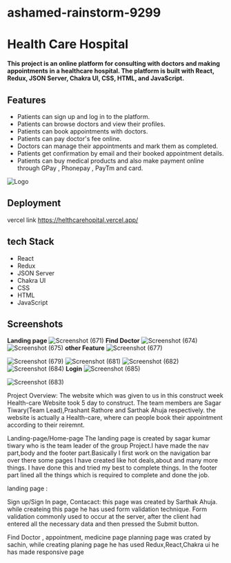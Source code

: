 # ashamed-rainstorm-9299

# Health Care Hospital

**This project is an online platform for consulting with doctors and making appointments in a healthcare hospital. The platform is built with React, Redux, JSON Server, Chakra UI, CSS, HTML, and JavaScript.**




## Features

- Patients can sign up and log in to the platform.
- Patients can browse doctors and view their profiles.
- Patients can book appointments with doctors.
- Patients can pay doctor's fee online.
- Doctors can manage their appointments and mark them as completed.
- Patients get confirmation by email and their booked appointment details.
- Patients can buy medical products and also make payment online through GPay , Phonepay , PayTm and card.


![Logo](https://helthcarehopital.vercel.app/static/media/logo.b266559daa6513256ea4.png)


## Deployment

vercel link https://helthcarehopital.vercel.app/
## tech Stack
- React
- Redux
- JSON Server
- Chakra UI
- CSS
- HTML
- JavaScript



## Screenshots
**Landing page**
![Screenshot (671)](https://github.com/sagartiwary/ashamed-rainstorm-9299/assets/112960345/04090a5f-70fb-4cb1-b6b4-1ff1d698c350)
**Find Doctor**
![Screenshot (674)](https://github.com/sagartiwary/ashamed-rainstorm-9299/assets/112960345/c943f057-39ef-483c-85d8-25d7557e6e6f)
![Screenshot (675)](https://github.com/sagartiwary/ashamed-rainstorm-9299/assets/112960345/8a35ba63-be30-4914-818f-dc661dfb3448)
**other Feature**
![Screenshot (677)](https://github.com/sagartiwary/ashamed-rainstorm-9299/assets/112960345/bd4a6a6b-e6a1-4274-a4ae-cfa46dc8aeb8)

![Screenshot (679)](https://github.com/sagartiwary/ashamed-rainstorm-9299/assets/112960345/8873f437-9835-489d-8118-958b8ad405f4)
![Screenshot (681)](https://github.com/sagartiwary/ashamed-rainstorm-9299/assets/112960345/ffa09613-5b08-422d-a484-ff11aa973972)
![Screenshot (682)](https://github.com/sagartiwary/ashamed-rainstorm-9299/assets/112960345/3bc73c48-5680-47df-b020-b244d2e56a03)![Screenshot (684)](https://github.com/sagartiwary/ashamed-rainstorm-9299/assets/112960345/c9c7be84-60a2-479a-b43b-3d1230604a83)
**Login**
![Screenshot (685)](https://github.com/sagartiwary/ashamed-rainstorm-9299/assets/112960345/718d7801-3402-4247-8ff6-eac9a1604785)

![Screenshot (683)](https://github.com/sagartiwary/ashamed-rainstorm-9299/assets/112960345/68ea1292-7b70-4a87-9311-f3a3e8f914b6)

Project Overview:
The website which was given to us in this construct week Health-care Website took 5 day to construct. The team members are Sagar Tiwary(Team Lead),Prashant Rathore and Sarthak Ahuja respectively. the website is actually a Health-care, where can people book their appointment according to their reiremnt. 


Landing-page/Home-page
The landing page is created by sagar kumar tiwary who is the team leader of the group Project.I have made the nav part,body and the footer part.Basically I first work on the navigation bar over there some pages I have created like hot deals,about and many more things. I have done this and tried my best to complete things. In the footer part lined all the things which is required to complete and done the job.




landing page :

Sign up/Sign In page, Contacact:
this page was created by Sarthak Ahuja. while createing this page he has used form validation technique. Form validation commonly used to occur at the server, after the client had entered all the necessary data and then pressed the Submit button.

Find Doctor , appointment, medicine page
planning page was crated by sachin, while creating planing page he has used Redux,React,Chakra ui he has made responsive page

